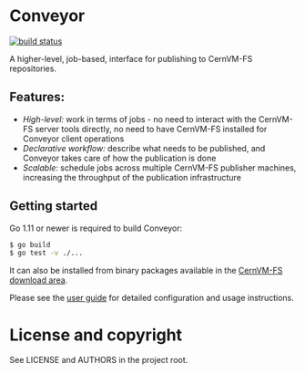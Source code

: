 # Conveyor

[![build status](https://travis-ci.org/cvmfs/conveyor.svg?branch=master)](https://travis-ci.org/cvmfs/conveyor)

A higher-level, job-based, interface for publishing to CernVM-FS repositories.

## Features:

* *High-level:* work in terms of jobs - no need to interact with the CernVM-FS server tools directly, no need to have CernVM-FS installed for Conveyor client operations
* *Declarative workflow:* describe what needs to be published, and Conveyor takes care of how the publication is done
* *Scalable:* schedule jobs across multiple CernVM-FS publisher machines, increasing the throughput of the publication infrastructure

## Getting started

Go 1.11 or newer is required to build Conveyor:

```bash
$ go build
$ go test -v ./...
```

It can also be installed from binary packages available in the [CernVM-FS download area](https://cernvm.web.cern.ch/portal/filesystem/downloads).

Please see the [user guide](https://github.com/cvmfs/conveyor/blob/master/doc/user_guide.md) for detailed configuration and usage instructions.

# License and copyright

See LICENSE and AUTHORS in the project root.
